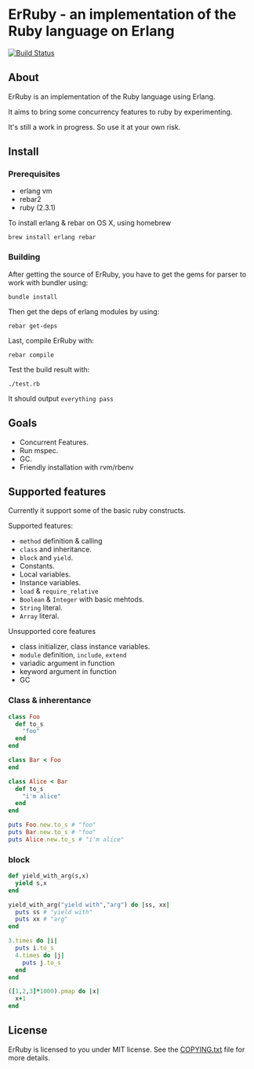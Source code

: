 # ErRuby - an implementation of the Ruby language on Erlang
[![Build Status](https://travis-ci.org/johnlinvc/erruby.svg?branch=develop)](https://travis-ci.org/johnlinvc/erruby)
## About

ErRuby is an implementation of the Ruby language using Erlang.

It aims to bring some concurrency features to ruby by experimenting.

It's still a work in progress. So use it at your own risk.

## Install

### Prerequisites
 
- erlang vm
- rebar2
- ruby (2.3.1)

To install erlang & rebar on OS X, using homebrew

	brew install erlang rebar

### Building

After getting the source of ErRuby, you have to get the gems for parser to work with bundler using:
	
	bundle install
	
 
Then get the deps of erlang modules by using:

	rebar get-deps
	
Last, compile ErRuby with:

	rebar compile
	
	
Test the build result with:

	./test.rb
	
It should output `everything pass`


## Goals

- Concurrent Features.
- Run mspec.
- GC.
- Friendly installation with rvm/rbenv

## Supported features

Currently it support some of the basic ruby constructs.

Supported features:

- `method` definition & calling
- `class` and inheritance.
- `block` and `yield`.
- Constants.
- Local variables.
- Instance variables.
- `load` & `require_relative`
- `Boolean` & `Integer` with basic mehtods.
- `String` literal.
- `Array` literal.

Unsupported core features

- class initializer, class instance variables.
- `module` definition, `include`, `extend`
- variadic argument in function
- keyword argument in function
- GC

### Class & inherentance
```ruby
class Foo
  def to_s
    "foo"
  end
end

class Bar < Foo
end

class Alice < Bar
  def to_s
    "i'm alice"
  end
end

puts Foo.new.to_s # "foo"
puts Bar.new.to_s # "foo"
puts Alice.new.to_s # "i'm alice"
```

### block
```ruby
def yield_with_arg(s,x)
  yield s,x
end

yield_with_arg("yield with","arg") do |ss, xx|
  puts ss # "yield with"
  puts xx # "arg"
end

3.times do |i|
  puts i.to_s
  4.times do |j|
    puts j.to_s
  end
end

([1,2,3]*1000).pmap do |x|
  x+1
end


```


## License

ErRuby is licensed to you under MIT license. See the [COPYING.txt](COPYING.txt) file for more details.
